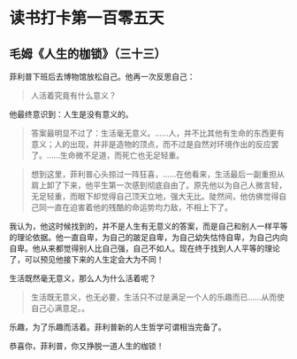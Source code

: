 # 读书打卡第一百零五天

## 毛姆《人生的枷锁》（三十三）

菲利普下班后去博物馆放松自己。他再一次反思自己：

>人活着究竟有什么意义？

他最终意识到：人生是没有意义的。

>答案最明显不过了：生活毫无意义。……人，并不比其他有生命的东西更有意义；人的出现，并非是造物的顶点，而不过是自然对环境作出的反应罢了。……生命微不足道，而死亡也无足轻重。

>想到这里，菲利普心头掠过一阵狂喜，……在他看来，生活最后一副重担从肩上卸了下来，他平生第一次感到彻底自由了。原先他以为自己人微言轻，无足轻重，而眼下却觉得自己顶天立地，强大无比。陡然间，他仿佛觉得自己同一直在迫害着他的残酷的命运势均力敌，不相上下了。

我认为，他这时候找到的，并不是人生有无意义的答案，而是自己和别人一样平等的理论依据。他一直自卑，为自己的跛足自卑，为自己幼失怙恃自卑，为自己内向自卑。他从来都觉得别人比自己强，自己不如人。现在终于找到人人平等的理论了，可以预见他接下来的人生定会大为不同！

生活既然毫无意义，那么人为什么活着呢？

>生活既无意义，也无必要，生活只不过是满足一个人的乐趣而已……从而使自己心满意足。。

乐趣，为了乐趣而活着。菲利普新的人生哲学可谓相当完备了。

恭喜你，菲利普，你又挣脱一道人生的枷锁！